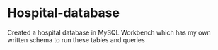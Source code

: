 # Hospital-database
Created a hospital database in MySQL Workbench which has my own written schema to run these tables and queries 
